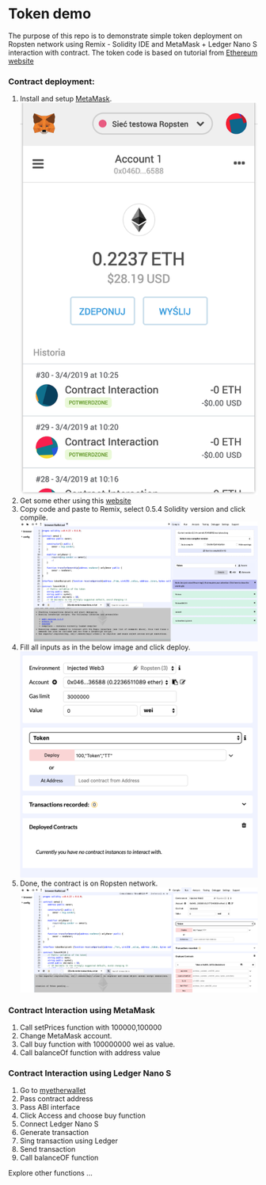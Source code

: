 # Token demo

The purpose of this repo is to demonstrate simple token deployment on Ropsten network using Remix - Solidity IDE 
and MetaMask + Ledger Nano S interaction with contract. 
The token code is based on tutorial from [Ethereum website](https://www.ethereum.org/token)


### Contract deployment:

1. Install and setup [MetaMask](https://metamask.io/).
![Alt text](img/metamask_1.png?raw=true)
2. Get some ether using this [website](https://faucet.ropsten.be/) 
3. Copy code and paste to Remix, select 0.5.4 Solidity version and click compile.
![Alt text](img/remix_1.png?raw=true)
4. Fill all inputs as in the below image and click deploy.
![Alt text](img/remix_2.png?raw=true)
5. Done, the contract is on Ropsten network.
![Alt text](img/remix_3.png?raw=true)


### Contract Interaction using MetaMask

1. Call setPrices function with 100000,100000
2. Change MetaMask account.
3. Call buy function with 100000000 wei as value.
4. Call balanceOf function with address value

### Contract Interaction using Ledger Nano S

1. Go to [myetherwallet](https://vintage.myetherwallet.com/#contracts) 
2. Pass contract address
3. Pass ABI interface
4. Click Access and choose buy function 
5. Connect Ledger Nano S
6. Generate transaction
7. Sing transaction using Ledger
8. Send transaction 
9. Call balanceOF function   

Explore other functions ... 
